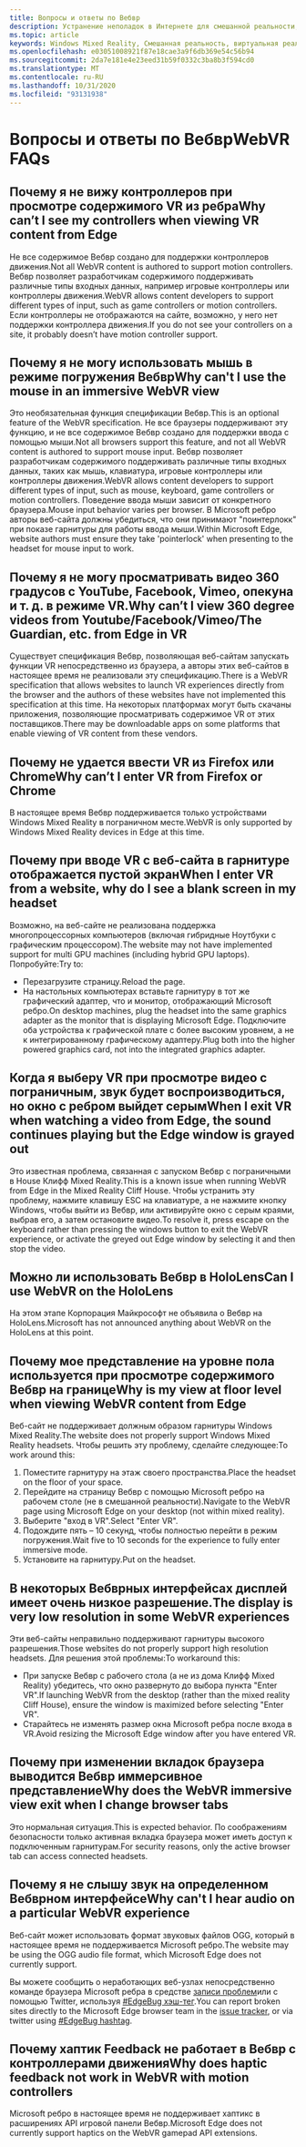 ```yaml
---
title: Вопросы и ответы по Вебвр
description: Устранение неполадок в Интернете для смешанной реальности, которое выходит за рамки стандартной документации по поддержке пользователей.
ms.topic: article
keywords: Windows Mixed Reality, Смешанная реальность, виртуальная реальность, VR, MR, устранение неполадок, ошибки, Справка, поддержка, Вебвр
ms.openlocfilehash: e03051008921f87e18cae3a9f6db369e54c56b94
ms.sourcegitcommit: 2da7e181e4e23eed31b59f0332c3ba8b3f594cd0
ms.translationtype: MT
ms.contentlocale: ru-RU
ms.lasthandoff: 10/31/2020
ms.locfileid: "93131938"
---
```

# <a name="webvr-faqs"></a><span data-ttu-id="e3dcf-104">Вопросы и ответы по Вебвр</span><span class="sxs-lookup"><span data-stu-id="e3dcf-104">WebVR FAQs</span></span>

## <a name="why-cant-i-see-my-controllers-when-viewing-vr-content-from-edge"></a><span data-ttu-id="e3dcf-105">Почему я не вижу контроллеров при просмотре содержимого VR из ребра</span><span class="sxs-lookup"><span data-stu-id="e3dcf-105">Why can’t I see my controllers when viewing VR content from Edge</span></span>

<span data-ttu-id="e3dcf-106">Не все содержимое Вебвр создано для поддержки контроллеров движения.</span><span class="sxs-lookup"><span data-stu-id="e3dcf-106">Not all WebVR content is authored to support motion controllers.</span></span> <span data-ttu-id="e3dcf-107">Вебвр позволяет разработчикам содержимого поддерживать различные типы входных данных, например игровые контроллеры или контроллеры движения.</span><span class="sxs-lookup"><span data-stu-id="e3dcf-107">WebVR allows content developers to support different types of input, such as game controllers or motion controllers.</span></span> <span data-ttu-id="e3dcf-108">Если контроллеры не отображаются на сайте, возможно, у него нет поддержки контроллера движения.</span><span class="sxs-lookup"><span data-stu-id="e3dcf-108">If you do not see your controllers on a site, it probably doesn’t have motion controller support.</span></span>

## <a name="why-cant-i-use-the-mouse-in-an-immersive-webvr-view"></a><span data-ttu-id="e3dcf-109">Почему я не могу использовать мышь в режиме погружения Вебвр</span><span class="sxs-lookup"><span data-stu-id="e3dcf-109">Why can't I use the mouse in an immersive WebVR view</span></span>

<span data-ttu-id="e3dcf-110">Это необязательная функция спецификации Вебвр.</span><span class="sxs-lookup"><span data-stu-id="e3dcf-110">This is an optional feature of the WebVR specification.</span></span> <span data-ttu-id="e3dcf-111">Не все браузеры поддерживают эту функцию, и не все содержимое Вебвр создано для поддержки ввода с помощью мыши.</span><span class="sxs-lookup"><span data-stu-id="e3dcf-111">Not all browsers support this feature, and not all WebVR content is authored to support mouse input.</span></span> <span data-ttu-id="e3dcf-112">Вебвр позволяет разработчикам содержимого поддерживать различные типы входных данных, таких как мышь, клавиатура, игровые контроллеры или контроллеры движения.</span><span class="sxs-lookup"><span data-stu-id="e3dcf-112">WebVR allows content developers to support different types of input, such as mouse, keyboard, game controllers or motion controllers.</span></span> <span data-ttu-id="e3dcf-113">Поведение ввода мыши зависит от конкретного браузера.</span><span class="sxs-lookup"><span data-stu-id="e3dcf-113">Mouse input behavior varies per browser.</span></span> <span data-ttu-id="e3dcf-114">В Microsoft ребро авторы веб-сайта должны убедиться, что они принимают "поинтерлокк" при показе гарнитуры для работы ввода мыши.</span><span class="sxs-lookup"><span data-stu-id="e3dcf-114">Within Microsoft Edge, website authors must ensure they take 'pointerlock' when presenting to the headset for mouse input to work.</span></span>

## <a name="why-cant-i-view-360-degree-videos-from-youtubefacebookvimeothe-guardian-etc-from-edge-in-vr"></a><span data-ttu-id="e3dcf-115">Почему я не могу просматривать видео 360 градусов с YouTube, Facebook, Vimeo, опекуна и т. д. в режиме VR.</span><span class="sxs-lookup"><span data-stu-id="e3dcf-115">Why can’t I view 360 degree videos from Youtube/Facebook/Vimeo/The Guardian, etc. from Edge in VR</span></span>

<span data-ttu-id="e3dcf-116">Существует спецификация Вебвр, позволяющая веб-сайтам запускать функции VR непосредственно из браузера, а авторы этих веб-сайтов в настоящее время не реализовали эту спецификацию.</span><span class="sxs-lookup"><span data-stu-id="e3dcf-116">There is a WebVR specification that allows websites to launch VR experiences directly from the browser and the authors of these websites have not implemented this specification at this time.</span></span> <span data-ttu-id="e3dcf-117">На некоторых платформах могут быть скачаны приложения, позволяющие просматривать содержимое VR от этих поставщиков.</span><span class="sxs-lookup"><span data-stu-id="e3dcf-117">There may be downloadable apps on some platforms that enable viewing of VR content from these vendors.</span></span>

## <a name="why-cant-i-enter-vr-from-firefox-or-chrome"></a><span data-ttu-id="e3dcf-118">Почему не удается ввести VR из Firefox или Chrome</span><span class="sxs-lookup"><span data-stu-id="e3dcf-118">Why can’t I enter VR from Firefox or Chrome</span></span>

<span data-ttu-id="e3dcf-119">В настоящее время Вебвр поддерживается только устройствами Windows Mixed Reality в пограничном месте.</span><span class="sxs-lookup"><span data-stu-id="e3dcf-119">WebVR is only supported by Windows Mixed Reality devices in Edge at this time.</span></span>

## <a name="when-i-enter-vr-from-a-website-why-do-i-see-a-blank-screen-in-my-headset"></a><span data-ttu-id="e3dcf-120">Почему при вводе VR с веб-сайта в гарнитуре отображается пустой экран</span><span class="sxs-lookup"><span data-stu-id="e3dcf-120">When I enter VR from a website, why do I see a blank screen in my headset</span></span>

<span data-ttu-id="e3dcf-121">Возможно, на веб-сайте не реализована поддержка многопроцессорных компьютеров (включая гибридные Ноутбуки с графическим процессором).</span><span class="sxs-lookup"><span data-stu-id="e3dcf-121">The website may not have implemented support for multi GPU machines (including hybrid GPU laptops).</span></span> <span data-ttu-id="e3dcf-122">Попробуйте:</span><span class="sxs-lookup"><span data-stu-id="e3dcf-122">Try to:</span></span>

* <span data-ttu-id="e3dcf-123">Перезагрузите страницу.</span><span class="sxs-lookup"><span data-stu-id="e3dcf-123">Reload the page.</span></span>
* <span data-ttu-id="e3dcf-124">На настольных компьютерах вставьте гарнитуру в тот же графический адаптер, что и монитор, отображающий Microsoft ребро.</span><span class="sxs-lookup"><span data-stu-id="e3dcf-124">On desktop machines, plug the headset into the same graphics adapter as the monitor that is displaying Microsoft Edge.</span></span> <span data-ttu-id="e3dcf-125">Подключите оба устройства к графической плате с более высоким уровнем, а не к интегрированному графическому адаптеру.</span><span class="sxs-lookup"><span data-stu-id="e3dcf-125">Plug both into the higher powered graphics card, not into the integrated graphics adapter.</span></span>

## <a name="when-i-exit-vr-when-watching-a-video-from-edge-the-sound-continues-playing-but-the-edge-window-is-grayed-out"></a><span data-ttu-id="e3dcf-126">Когда я выберу VR при просмотре видео с пограничным, звук будет воспроизводиться, но окно с ребром выйдет серым</span><span class="sxs-lookup"><span data-stu-id="e3dcf-126">When I exit VR when watching a video from Edge, the sound continues playing but the Edge window is grayed out</span></span>

<span data-ttu-id="e3dcf-127">Это известная проблема, связанная с запуском Вебвр с пограничными в House Клифф Mixed Reality.</span><span class="sxs-lookup"><span data-stu-id="e3dcf-127">This is a known issue when running WebVR from Edge in the Mixed Reality Cliff House.</span></span> <span data-ttu-id="e3dcf-128">Чтобы устранить эту проблему, нажмите клавишу ESC на клавиатуре, а не нажмите кнопку Windows, чтобы выйти из Вебвр, или активируйте окно с серым краями, выбрав его, а затем остановите видео.</span><span class="sxs-lookup"><span data-stu-id="e3dcf-128">To resolve it, press escape on the keyboard rather than pressing the windows button to exit the WebVR experience, or activate the greyed out Edge window by selecting it and then stop the video.</span></span>

## <a name="can-i-use-webvr-on-the-hololens"></a><span data-ttu-id="e3dcf-129">Можно ли использовать Вебвр в HoloLens</span><span class="sxs-lookup"><span data-stu-id="e3dcf-129">Can I use WebVR on the HoloLens</span></span>

<span data-ttu-id="e3dcf-130">На этом этапе Корпорация Майкрософт не объявила о Вебвр на HoloLens.</span><span class="sxs-lookup"><span data-stu-id="e3dcf-130">Microsoft has not announced anything about WebVR on the HoloLens at this point.</span></span>

## <a name="why-is-my-view-at-floor-level-when-viewing-webvr-content-from-edge"></a><span data-ttu-id="e3dcf-131">Почему мое представление на уровне пола используется при просмотре содержимого Вебвр на границе</span><span class="sxs-lookup"><span data-stu-id="e3dcf-131">Why is my view at floor level when viewing WebVR content from Edge</span></span>

<span data-ttu-id="e3dcf-132">Веб-сайт не поддерживает должным образом гарнитуры Windows Mixed Reality.</span><span class="sxs-lookup"><span data-stu-id="e3dcf-132">The website does not properly support Windows Mixed Reality headsets.</span></span> <span data-ttu-id="e3dcf-133">Чтобы решить эту проблему, сделайте следующее:</span><span class="sxs-lookup"><span data-stu-id="e3dcf-133">To work around this:</span></span>

1. <span data-ttu-id="e3dcf-134">Поместите гарнитуру на этаж своего пространства.</span><span class="sxs-lookup"><span data-stu-id="e3dcf-134">Place the headset on the floor of your space.</span></span>
2. <span data-ttu-id="e3dcf-135">Перейдите на страницу Вебвр с помощью Microsoft ребро на рабочем столе (не в смешанной реальности).</span><span class="sxs-lookup"><span data-stu-id="e3dcf-135">Navigate to the WebVR page using Microsoft Edge on your desktop (not within mixed reality).</span></span>
3. <span data-ttu-id="e3dcf-136">Выберите "вход в VR".</span><span class="sxs-lookup"><span data-stu-id="e3dcf-136">Select "Enter VR".</span></span>
4. <span data-ttu-id="e3dcf-137">Подождите пять – 10 секунд, чтобы полностью перейти в режим погружения.</span><span class="sxs-lookup"><span data-stu-id="e3dcf-137">Wait five to 10 seconds for the experience to fully enter immersive mode.</span></span>
5. <span data-ttu-id="e3dcf-138">Установите на гарнитуру.</span><span class="sxs-lookup"><span data-stu-id="e3dcf-138">Put on the headset.</span></span>

## <a name="the-display-is-very-low-resolution-in-some-webvr-experiences"></a><span data-ttu-id="e3dcf-139">В некоторых Вебврных интерфейсах дисплей имеет очень низкое разрешение.</span><span class="sxs-lookup"><span data-stu-id="e3dcf-139">The display is very low resolution in some WebVR experiences</span></span>

<span data-ttu-id="e3dcf-140">Эти веб-сайты неправильно поддерживают гарнитуры высокого разрешения.</span><span class="sxs-lookup"><span data-stu-id="e3dcf-140">Those websites do not properly support high resolution headsets.</span></span> <span data-ttu-id="e3dcf-141">Для решения этой проблемы:</span><span class="sxs-lookup"><span data-stu-id="e3dcf-141">To workaround this:</span></span>

* <span data-ttu-id="e3dcf-142">При запуске Вебвр с рабочего стола (а не из дома Клифф Mixed Reality) убедитесь, что окно развернуто до выбора пункта "Enter VR".</span><span class="sxs-lookup"><span data-stu-id="e3dcf-142">If launching WebVR from the desktop (rather than the mixed reality Cliff House), ensure the window is maximized before selecting "Enter VR".</span></span>
* <span data-ttu-id="e3dcf-143">Старайтесь не изменять размер окна Microsoft ребра после входа в VR.</span><span class="sxs-lookup"><span data-stu-id="e3dcf-143">Avoid resizing the Microsoft Edge window after you have entered VR.</span></span>

## <a name="why-does-the-webvr-immersive-view-exit-when-i-change-browser-tabs"></a><span data-ttu-id="e3dcf-144">Почему при изменении вкладок браузера выводится Вебвр иммерсивное представление</span><span class="sxs-lookup"><span data-stu-id="e3dcf-144">Why does the WebVR immersive view exit when I change browser tabs</span></span>

<span data-ttu-id="e3dcf-145">Это нормальная ситуация.</span><span class="sxs-lookup"><span data-stu-id="e3dcf-145">This is expected behavior.</span></span> <span data-ttu-id="e3dcf-146">По соображениям безопасности только активная вкладка браузера может иметь доступ к подключенным гарнитурам.</span><span class="sxs-lookup"><span data-stu-id="e3dcf-146">For security reasons, only the active browser tab can access connected headsets.</span></span>

## <a name="why-cant-i-hear-audio-on-a-particular-webvr-experience"></a><span data-ttu-id="e3dcf-147">Почему я не слышу звук на определенном Вебврном интерфейсе</span><span class="sxs-lookup"><span data-stu-id="e3dcf-147">Why can't I hear audio on a particular WebVR experience</span></span>

<span data-ttu-id="e3dcf-148">Веб-сайт может использовать формат звуковых файлов OGG, который в настоящее время не поддерживается Microsoft ребро.</span><span class="sxs-lookup"><span data-stu-id="e3dcf-148">The website may be using the OGG audio file format, which Microsoft Edge does not currently support.</span></span>

<span data-ttu-id="e3dcf-149">Вы можете сообщить о неработающих веб-узлах непосредственно команде браузера Microsoft ребра в средстве [записи проблем](https://developer.microsoft.com/microsoft-edge/platform/issues/)или с помощью Twitter, используя [#EdgeBug хэш-тег](https://blogs.windows.com/msedgedev/2016/08/11/edgebug-twitter/).</span><span class="sxs-lookup"><span data-stu-id="e3dcf-149">You can report broken sites directly to the Microsoft Edge browser team in the [issue tracker](https://developer.microsoft.com/microsoft-edge/platform/issues/), or via twitter using [#EdgeBug hashtag](https://blogs.windows.com/msedgedev/2016/08/11/edgebug-twitter/).</span></span>

## <a name="why-does-haptic-feedback-not-work-in-webvr-with-motion-controllers"></a><span data-ttu-id="e3dcf-150">Почему хаптик Feedback не работает в Вебвр с контроллерами движения</span><span class="sxs-lookup"><span data-stu-id="e3dcf-150">Why does haptic feedback not work in WebVR with motion controllers</span></span>

<span data-ttu-id="e3dcf-151">Microsoft ребро в настоящее время не поддерживает хаптикс в расширениях API игровой панели Вебвр.</span><span class="sxs-lookup"><span data-stu-id="e3dcf-151">Microsoft Edge does not currently support haptics on the WebVR gamepad API extensions.</span></span>